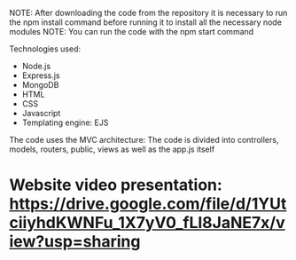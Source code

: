 NOTE: After downloading the code from the repository it is necessary to run the npm install command before running it to install all the necessary node modules
NOTE: You can run the code with the npm start command

Technologies used:
   - Node.js
   - Express.js
   - MongoDB
   - HTML
   - CSS
   - Javascript
   - Templating engine: EJS

The code uses the MVC architecture:
The code is divided into controllers, models, routers, public, views as well as the app.js itself
#
# Website video presentation: https://drive.google.com/file/d/1YUtciiyhdKWNFu_1X7yV0_fLI8JaNE7x/view?usp=sharing
